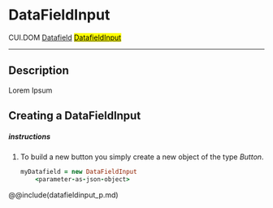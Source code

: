 # DataFieldInput
<span class="inheritance">CUI.DOM
<a href="#Documentation/elements/datafield">Datafield</a>
<a href="#Documentation/elements/datafieldinput"><mark>DatafieldInput</mark></a>
</span>
***

## Description
Lorem Ipsum

## Creating a DataFieldInput

##### instructions

1. 
	To build a new button you simply create a new object of the type *Button*.
	```coffeescript
	myDatafield = new DataFieldInput
		<parameter-as-json-object>
	```


@@include(datafieldinput_p.md)

